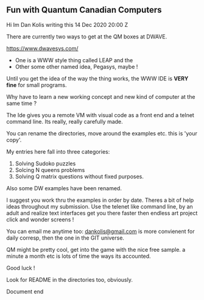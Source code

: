 
## Fun with Quantum Canadian Computers

Hi Im Dan Kolis writing this 14 Dec 2020 20:00 Z

There are currently two ways to get at the QM boxes at DWAVE.

https://www.dwavesys.com/

* One is a WWW style thing called LEAP and the 
* Other some other named idea, Pegasys, maybe !

Until you get the idea of the way the thing works, the WWW IDE is **VERY fine** for small programs. 

Why have to learn a new working concept and new kind of computer at the same time ?

The Ide gives you a remote VM with visual code as a front end and a telnet command line. Its really,
really carefully made.

You can rename the directories, move around the examples etc. this is 'your copy'.

My entries here fall into three categories:

1) Solving Sudoko puzzles
2) Solcing N queens problems
3) Solving Q matrix questions without fixed purposes.

Also some DW examples have been renamed.

I suggest you work thru the examples in order by date. Theres a bit of help ideas throughout my submission. Use the telenet like command line, by an adult and realize text interfaces get you there faster then endless art project click and wonder screens !

You can email me anytime too: dankolis@gmail.com is more convienent for daily corresp, then the one in the GIT universe.

QM might be pretty cool, get into the game with the nice free sample. a minute a month etc is lots of time the ways its accounted.

Good luck !

Look for README in the directories too, obviously.

Document end


